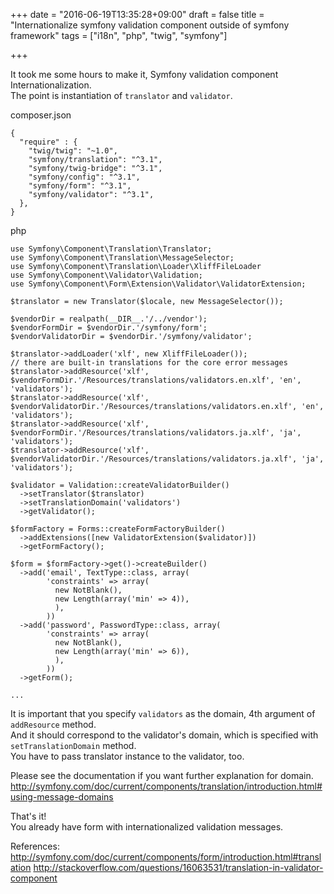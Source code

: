 +++
date = "2016-06-19T13:35:28+09:00"
draft = false
title = "Internationalize symfony validation component outside of symfony framework"
tags = ["i18n", "php", "twig", "symfony"]

+++

<!--more-->

It took me some hours to make it, Symfony validation component Internationalization.  
The point is instantiation of `translator` and `validator`.  


composer.json

```
{
  "require" : {
    "twig/twig": "~1.0",
    "symfony/translation": "^3.1",
    "symfony/twig-bridge": "^3.1",
    "symfony/config": "^3.1",
    "symfony/form": "^3.1",
    "symfony/validator": "^3.1",
  },
}
```

php

```
use Symfony\Component\Translation\Translator;
use Symfony\Component\Translation\MessageSelector;
use Symfony\Component\Translation\Loader\XliffFileLoader
use Symfony\Component\Validator\Validation;
use Symfony\Component\Form\Extension\Validator\ValidatorExtension;

$translator = new Translator($locale, new MessageSelector());

$vendorDir = realpath(__DIR__.'/../vendor');
$vendorFormDir = $vendorDir.'/symfony/form';
$vendorValidatorDir = $vendorDir.'/symfony/validator';

$translator->addLoader('xlf', new XliffFileLoader());
// there are built-in translations for the core error messages
$translator->addResource('xlf', $vendorFormDir.'/Resources/translations/validators.en.xlf', 'en', 'validators');
$translator->addResource('xlf', $vendorValidatorDir.'/Resources/translations/validators.en.xlf', 'en', 'validators');
$translator->addResource('xlf', $vendorFormDir.'/Resources/translations/validators.ja.xlf', 'ja', 'validators');
$translator->addResource('xlf', $vendorValidatorDir.'/Resources/translations/validators.ja.xlf', 'ja', 'validators');

$validator = Validation::createValidatorBuilder()
  ->setTranslator($translator)
  ->setTranslationDomain('validators')
  ->getValidator();

$formFactory = Forms::createFormFactoryBuilder()
  ->addExtensions([new ValidatorExtension($validator)])
  ->getFormFactory();

$form = $formFactory->get()->createBuilder()
  ->add('email', TextType::class, array(
        'constraints' => array(
          new NotBlank(),
          new Length(array('min' => 4)),
          ),
        ))
  ->add('password', PasswordType::class, array(
        'constraints' => array(
          new NotBlank(),
          new Length(array('min' => 6)),
          ),
        ))
  ->getForm();

...
```

It is important that you specify `validators` as the domain, 4th argument of `addResource` method.  
And it should correspond to the validator's domain, which is specified with `setTranslationDomain` method.  
You have to pass translator instance to the validator, too.  

Please see the documentation if you want further explanation for domain.
<http://symfony.com/doc/current/components/translation/introduction.html#using-message-domains>  

That's it!  
You already have form with internationalized validation messages.  

References:  
<http://symfony.com/doc/current/components/form/introduction.html#translation>
<http://stackoverflow.com/questions/16063531/translation-in-validator-component>
